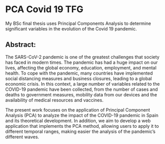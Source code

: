 # PCA Covid 19 TFG
My BSc final thesis uses Principal Components Analysis to determine significant variables in the evolution of the Covid 19 pandemic.

## Abstract:

The SARS-CoV-2 pandemic is one of the greatest challenges that society has faced in modern times. The pandemic has had a huge impact on our lives, affecting the global economy, education, employment, and mental health. To cope with the pandemic, many countries have implemented social distancing measures and business closures, leading to a global economic crisis. In this context, a large number of variables related to the COVID-19 pandemic have been collected, from the number of cases and deaths to government measures, mobility data from our devices and the availability of medical resources and vaccines.

The present work focuses on the application of Principal Component Analysis (PCA) to analyze the impact of the COVID-19 pandemic in Spain and its theoretical development. In addition, we aim to develop a web application that implements the PCA method, allowing users to apply it to different temporal ranges, making easier the analysis of the pandemic’s different waves.
